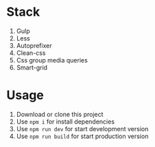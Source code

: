 # Stack
1. Gulp
2. Less
3. Autoprefixer
4. Clean-css
5. Css group media queries
6. Smart-grid

# Usage
1. Download or clone this project
2. Use `npm i` for install dependencies
3. Use `npm run dev` for start development version
4. Use `npm run build` for start production version
